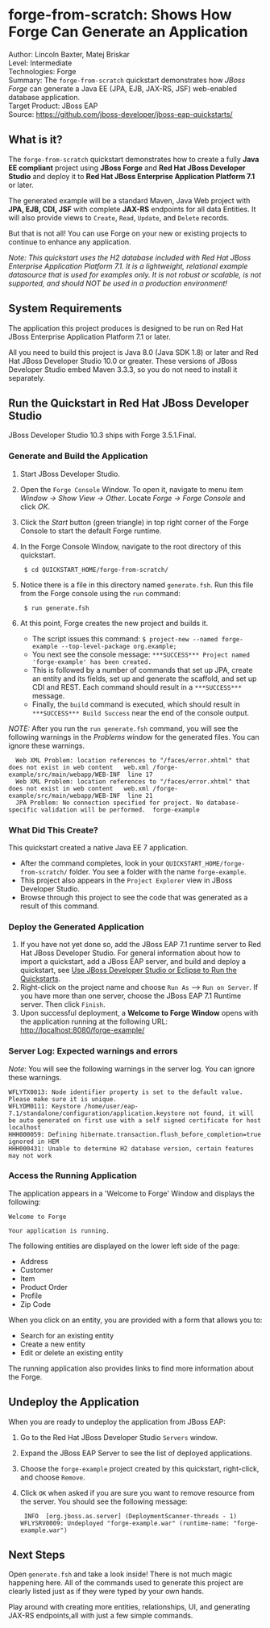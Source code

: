 # forge-from-scratch: Shows How Forge Can Generate an Application

Author: Lincoln Baxter, Matej Briskar  
Level: Intermediate  
Technologies: Forge  
Summary: The `forge-from-scratch` quickstart demonstrates how *JBoss Forge* can generate a Java EE (JPA, EJB, JAX-RS, JSF) web-enabled database application.   
Target Product: JBoss EAP  
Source: <https://github.com/jboss-developer/jboss-eap-quickstarts/>  

## What is it?

The `forge-from-scratch` quickstart demonstrates how to create a fully **Java EE compliant** project using **JBoss Forge** and **Red Hat JBoss Developer Studio** and deploy it to **Red Hat JBoss Enterprise Application Platform 7.1** or later.

The generated example will be a standard Maven, Java Web project with **JPA, EJB, CDI, JSF** with complete **JAX-RS** endpoints for all data Entities. It will also provide views to `Create`, `Read`, `Update`, and `Delete` records.

But that is not all! You can use Forge on your new or existing projects to continue to enhance any application.

_Note: This quickstart uses the H2 database included with Red Hat JBoss Enterprise Application Platform 7.1. It is a lightweight, relational example datasource that is used for examples only. It is not robust or scalable, is not supported, and should NOT be used in a production environment!_

## System Requirements

The application this project produces is designed to be run on Red Hat JBoss Enterprise Application Platform 7.1 or later.

All you need to build this project is Java 8.0 (Java SDK 1.8) or later and Red Hat JBoss Developer Studio 10.0 or greater. These versions of JBoss Developer Studio embed Maven 3.3.3, so you do not need to install it separately.


## Run the Quickstart in Red Hat JBoss Developer Studio

JBoss Developer Studio 10.3 ships with Forge 3.5.1.Final.

### Generate and Build the Application

1. Start JBoss Developer Studio.
2. Open the `Forge Console` Window. To open it, navigate to menu item _Window -> Show View -> Other_. Locate _Forge -> Forge Console_ and click _OK_.
3. Click the _Start_ button (green triangle) in top right corner of the Forge Console to start the default Forge runtime.
4. In the Forge Console Window, navigate to the root directory of this quickstart.

        $ cd QUICKSTART_HOME/forge-from-scratch/
5. Notice there is a file in this directory named `generate.fsh`. Run this file from the Forge console using the `run` command:

        $ run generate.fsh

6. At this point, Forge creates the new project and builds it.
    * The script issues this command: `$ project-new --named forge-example --top-level-package org.example;`
    * You next see the console message: `***SUCCESS*** Project named 'forge-example' has been created.`
    * This is followed by a number of commands that set up JPA, create an entity and its fields, set up and generate the scaffold, and set up CDI and REST. Each command should result in a `***SUCCESS***` message.
    * Finally, the `build` command is executed, which should result in `***SUCCESS*** Build Success` near the end of the console output.

_NOTE:_ After you run the `run generate.fsh` command, you will see the following warnings in the *Problems* window for the generated files. You can ignore these warnings.

      Web XML Problem: location references to "/faces/error.xhtml" that does not exist in web content	web.xml	/forge-example/src/main/webapp/WEB-INF	line 17
      Web XML Problem: location references to "/faces/error.xhtml" that does not exist in web content	web.xml	/forge-example/src/main/webapp/WEB-INF	line 21
      JPA Problem: No connection specified for project. No database-specific validation will be performed.	forge-example


### What Did This Create?

This quickstart created a native Java EE 7 application.

* After the command completes, look in your `QUICKSTART_HOME/forge-from-scratch/` folder. You see a folder with the name `forge-example`.
* This project also appears in the `Project Explorer` view in JBoss Developer Studio.
* Browse through this project to see the code that was generated as a result of this command.

### Deploy the Generated Application

1. If you have not yet done so, add the JBoss EAP 7.1 runtime server to Red Hat JBoss Developer Studio. For general information about how to import a quickstart, add a JBoss EAP server, and build and deploy a quickstart, see [Use JBoss Developer Studio or Eclipse to Run the Quickstarts](https://github.com/jboss-developer/jboss-developer-shared-resources/blob/master/guides/USE_JBDS.md).
2. Right-click on the project name and choose `Run As` --> `Run on Server`. If you have more than one server, choose the JBoss EAP 7.1 Runtime server. Then click `Finish`.
3. Upon successful deployment, a **Welcome to Forge Window** opens with the application running at the following URL: <http://localhost:8080/forge-example/>

### Server Log: Expected warnings and errors

_Note:_ You will see the following warnings in the server log. You can ignore these warnings.

    WFLYTX0013: Node identifier property is set to the default value. Please make sure it is unique.
    WFLYDM0111: Keystore /home/user/eap-7.1/standalone/configuration/application.keystore not found, it will be auto generated on first use with a self signed certificate for host localhost
    HHH000059: Defining hibernate.transaction.flush_before_completion=true ignored in HEM
    HHH000431: Unable to determine H2 database version, certain features may not work


### Access the Running Application

The application appears in a 'Welcome to Forge' Window and displays the following:

    Welcome to Forge

    Your application is running.

The following entities are displayed on the lower left side of the page:

* Address
* Customer
* Item
* Product Order
* Profile
* Zip Code

When you click on an entity, you are provided with a form that allows you to:

* Search for an existing entity
* Create a new entity
* Edit or delete an existing entity

The running application also provides links to find more information about the Forge.


## Undeploy the Application

When you are ready to undeploy the application from JBoss EAP:


1. Go to the Red Hat JBoss Developer Studio `Servers` window.
2. Expand the JBoss EAP Server to see the list of deployed applications.
3. Choose the `forge-example` project created by this quickstart, right-click, and choose `Remove`.
4. Click `OK` when asked if you are sure you want to remove resource from the server. You should see the following message:

        INFO  [org.jboss.as.server] (DeploymentScanner-threads - 1) WFLYSRV0009: Undeployed "forge-example.war" (runtime-name: "forge-example.war")



## Next Steps

Open `generate.fsh` and take a look inside! There is not much magic happening here. All of the commands used to generate this project are clearly listed just as if they were typed by your own hands.

Play around with creating more entities, relationships, UI, and generating JAX-RS endpoints,all with just a few simple commands.
